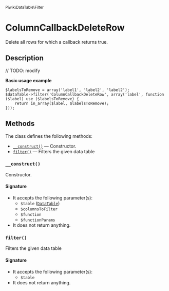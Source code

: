 <small>Piwik\DataTable\Filter</small>

ColumnCallbackDeleteRow
=======================

Delete all rows for which a callback returns true.

Description
-----------

// TODO: modify

**Basic usage example**

    $labelsToRemove = array('label1', 'label2', 'label2');
    $dataTable->filter('ColumnCallbackDeleteRow', array('label', function ($label) use ($labelsToRemove) {
        return in_array($label, $labelsToRemove);
    }));


Methods
-------

The class defines the following methods:

- [`__construct()`](#__construct) &mdash; Constructor.
- [`filter()`](#filter) &mdash; Filters the given data table

<a name="__construct" id="__construct"></a>
### `__construct()`

Constructor.

#### Signature

- It accepts the following parameter(s):
    - `$table` ([`DataTable`](../../../Piwik/DataTable.md))
    - `$columnsToFilter`
    - `$function`
    - `$functionParams`
- It does not return anything.

<a name="filter" id="filter"></a>
### `filter()`

Filters the given data table

#### Signature

- It accepts the following parameter(s):
    - `$table`
- It does not return anything.

